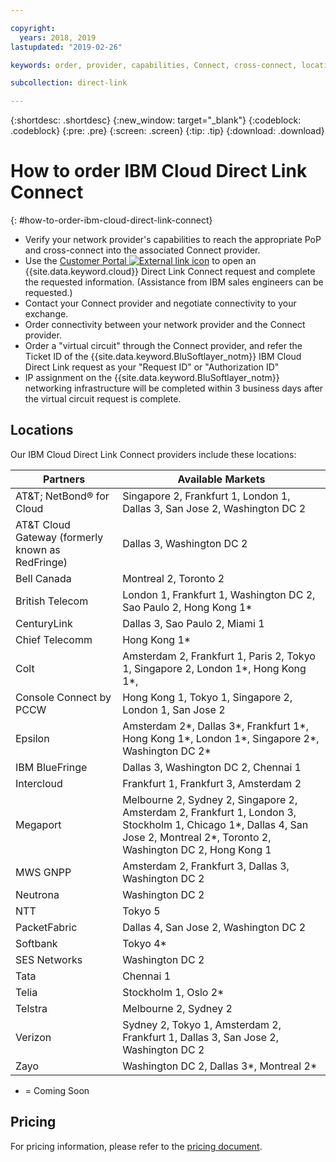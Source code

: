 ```yaml
---

copyright:
  years: 2018, 2019
lastupdated: "2019-02-26"

keywords: order, provider, capabilities, Connect, cross-connect, locations, PoP, datacenter, data, center, pricing, virtual circuit, Request ID, Authorization ID

subcollection: direct-link

---
```


{:shortdesc: .shortdesc}
{:new_window: target="_blank"}
{:codeblock: .codeblock}
{:pre: .pre}
{:screen: .screen}
{:tip: .tip}
{:download: .download}

# How to order IBM Cloud Direct Link Connect
{: #how-to-order-ibm-cloud-direct-link-connect}

 * Verify your network provider's capabilities to reach the appropriate PoP and cross-connect into the associated Connect provider.
 * Use the [Customer Portal ![External link icon](../../icons/launch-glyph.svg "External link icon")](https://control.softlayer.com/) to open an {{site.data.keyword.cloud}} Direct Link Connect request and complete the requested information. (Assistance from IBM sales engineers can be requested.) 
 * Contact your Connect provider and negotiate connectivity to your exchange.
 * Order connectivity between your network provider and the Connect provider.
 * Order a "virtual circuit" through the Connect provider, and refer the Ticket ID of the {{site.data.keyword.BluSoftlayer_notm}} IBM Cloud Direct Link request as your "Request ID" or "Authorization ID"
 * IP assignment on the {{site.data.keyword.BluSoftlayer_notm}} networking infrastructure will be completed within 3 business days after the virtual circuit request is complete.
 

## Locations

Our IBM Cloud Direct Link Connect providers include these locations:

| Partners | Available Markets |
|--------------|--------------|
| AT&T; NetBond® for Cloud | Singapore 2, Frankfurt 1, London 1, Dallas 3, San Jose 2, Washington DC 2|
| AT&T Cloud Gateway (formerly known as RedFringe)| Dallas 3, Washington DC 2 |
| Bell Canada | Montreal 2, Toronto 2 |
| British Telecom |  London 1, Frankfurt 1, Washington DC 2, Sao Paulo 2, Hong Kong 1* |
| CenturyLink | Dallas 3, Sao Paulo 2, Miami 1 |
| Chief Telecomm | Hong Kong 1* |
| Colt | Amsterdam 2, Frankfurt 1, Paris 2, Tokyo 1, Singapore 2, London 1*, Hong Kong 1*,  |
| Console Connect by PCCW | Hong Kong 1, Tokyo 1, Singapore 2, London 1, San Jose 2 |
| Epsilon | Amsterdam 2*, Dallas 3*, Frankfurt 1*, Hong Kong 1*, London 1*, Singapore 2*, Washington DC 2* |
| IBM BlueFringe | Dallas 3, Washington DC 2, Chennai 1 |
| Intercloud | Frankfurt 1, Frankfurt 3, Amsterdam 2 |
| Megaport | Melbourne 2, Sydney 2, Singapore 2, Amsterdam 2, Frankfurt 1, London 3, Stockholm 1, Chicago 1*, Dallas 4, San Jose 2, Montreal 2*, Toronto 2, Washington DC 2, Hong Kong 1 |
| MWS GNPP | Amsterdam 2, Frankfurt 3, Dallas 3, Washington DC 2 |
| Neutrona | Washington DC 2 |
| NTT | Tokyo 5 |
| PacketFabric | Dallas 4, San Jose 2, Washington DC 2 |
| Softbank | Tokyo 4* |
| SES Networks | Washington DC 2 |
| Tata | Chennai 1 |
| Telia | Stockholm 1, Oslo 2* |
| Telstra | Melbourne 2, Sydney 2 |
| Verizon | Sydney 2, Tokyo 1, Amsterdam 2, Frankfurt 1, Dallas 3, San Jose 2, Washington DC 2 |
| Zayo | Washington DC 2, Dallas 3*,  Montreal 2* |

* = Coming Soon

## Pricing

For pricing information, please refer to the [pricing document](/docs/infrastructure/direct-link/pricing.html).
